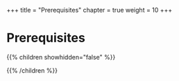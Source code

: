 +++
title = "Prerequisites"
chapter = true
weight = 10
+++

# Prerequisites

{{% children showhidden="false" %}}


{{% /children %}}